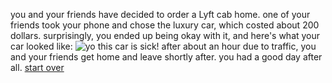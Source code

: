 you and your friends have decided to order a Lyft cab home. one of your friends took your phone and chose the luxury car, which costed about 200 dollars. surprisingly, you ended up being okay with it, and here's what your car looked like:
![yo this car is sick!](http://cdn-ds.com/stock/2019-Rolls-Royce-Ghost-EWB--Beverly-Hills-CA/seo/VAMP16966-SCA664L54KUX94415/sz_175376/f5d2b306e8e0bea50b762b4453fbdfc2.jpg)
after about an hour due to traffic, you and your friends get home and leave shortly after. you had a good day after all.
[start over](../home.md)